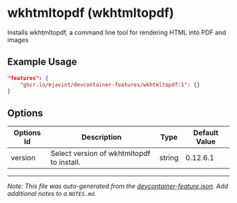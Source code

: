 
# wkhtmltopdf (wkhtmltopdf)

Installs wkhtmltopdf, a command line tool for rendering HTML into PDF and images

## Example Usage

```json
"features": {
    "ghcr.io/mjavint/devcontainer-features/wkhtmltopdf:1": {}
}
```

## Options

| Options Id | Description | Type | Default Value |
|-----|-----|-----|-----|
| version | Select version of wkhtmltopdf to install. | string | 0.12.6.1 |



---

_Note: This file was auto-generated from the [devcontainer-feature.json](https://github.com/mjavint/devcontainer-features/blob/main/src/wkhtmltopdf/devcontainer-feature.json).  Add additional notes to a `NOTES.md`._
